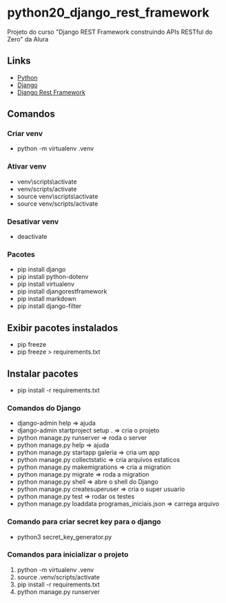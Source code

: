 # python20_django_rest_framework

Projeto do curso "Django REST Framework construindo APIs RESTful do Zero" da Alura

## Links

- [Python](https://www.python.org/)
- [Django](https://www.djangoproject.com/)
- [Django Rest Framework](https://www.django-rest-framework.org/)

## Comandos

### Criar venv

- python -m virtualenv .venv

### Ativar venv

- venv\scripts\activate
- venv/scripts/activate
- source venv\scripts\activate
- source venv/scripts/activate

### Desativar venv

- deactivate

### Pacotes

- pip install django
- pip install python-dotenv
- pip install virtualenv
- pip install djangorestframework
- pip install markdown
- pip install django-filter

## Exibir pacotes instalados

- pip freeze
- pip freeze > requirements.txt

## Instalar pacotes

- pip install -r requirements.txt

### Comandos do Django

- django-admin help => ajuda
- django-admin startproject setup . => cria o projeto
- python manage.py runserver => roda o server
- python manage.py help => ajuda
- python manage.py startapp galeria => cria um app
- python manage.py collectstatic => cria arquivos estaticos
- python manage.py makemigrations => cria a migration
- python manage.py migrate => roda a migration
- python manage.py shell => abre o shell do Django
- python manage.py createsuperuser => cria o super usuario
- python manage.py test => rodar os testes
- python manage.py loaddata programas_iniciais.json => carrega arquivo

### Comando para criar secret key para o django

- python3 secret_key_generator.py

### Comandos para inicializar o projeto

1. python -m virtualenv .venv
2. source .venv/scripts/activate
3. pip install -r requirements.txt
4. python manage.py runserver
